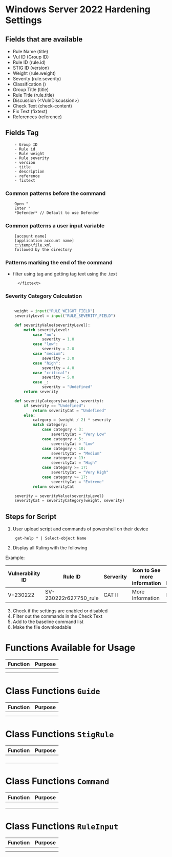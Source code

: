 # Windows Server 2022 Hardening Settings

## Fields that are available

- Rule Name (title)
- Vul ID (Group ID)
- Rule ID (rule.id)
- STIG ID (version)
- Weight (rule.weight)
- Severity (rule.severity)
- Classification ()
- Group Title (title)
- Rule Title (rule.title)
- Discussion (&lt;VulnDiscussion&gt;)
- Check Text (check-content)
- Fix Text (fixtext)
- References (reference)

## Fields Tag

        - Group ID
        - Rule id
        - Rule weight
        - Rule severity
        - version
        - title
        - description
        - reference
        - fixtext


### Common patterns before the command

        Open "
        Enter "
        *Defender* // Default to use Defender



### Common patterns a user input variable

        [account name]
        [application account name]
        c:\temp\file.xml
        followed by the directory

### Patterns marking the end of the command

- filter using tag and getting tag text using the .text

        </fixtext>

### Severity Category Calculation

```py

    weight = input("RULE_WEIGHT_FIELD")
    severityLevel = input("RULE_SEVERITY_FIELD")

    def severityValue(severityLevel):
        match severityLevel:
            case "no":
                severity = 1.0
            case "low":
                severity = 2.0
            case "medium":
                severity = 3.0
            case "high":
                severity = 4.0
            case "critical":
                severity = 5.0
            case _:
                severity = "Undefined"
        return severity

    def severityCategory(weight, severity):
        if severity == "Undefined":
            return severityCat = "Undefined"
        else: 
            category = (weight / 2) * severity
            match category:
                case category < 3:
                    severityCat = "Very Low"
                case category < 5:
                    severityCat = "Low"
                case category < 10:
                    severityCat = "Medium"
                case category < 13:
                    severityCat = "High"
                case category >= 17:
                    severityCat = "Very High"
                case category >= 17:
                    severityCat = "Extreme"
            return severityCat

    severity = severityValue(severityLevel)
    severityCat = severityCategory(weight, severity)

```

## Steps for Script

1. User upload script and commands of powershell on their device
   
        get-help * | Select-object Name

2. Display all Ruling with the following

Example: 

|Vulnerability ID|Rule ID|Serverity|Icon to See more information|Enable / Disable|
|--|--|--|--|--|
|V-230222|SV-230222r627750_rule|CAT II|More Information|Enable|

3. Check if the settings are enabled or disabled
4. Filter out the commands in the Check Text
5. Add to the baseline command list
6. Make the file downloadable

# Functions Available for Usage
|Function|Purpose|
|---|---|
|||
|||

# Class Functions `Guide`
|Function|Purpose|
|---|---|
|||
|||

# Class Functions `StigRule`
|Function|Purpose|
|---|---|
|||
|||
|||
|||

# Class Functions `Command`
|Function|Purpose|
|---|---|
|||
|||
|||

# Class Functions `RuleInput`
|Function|Purpose|
|---|---|
|||
|||
